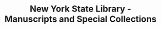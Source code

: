 ---
layout: repo
title: "New York State Library - Manuscripts and Special Collections"
id: 18429
permalink: repos/18429/
---